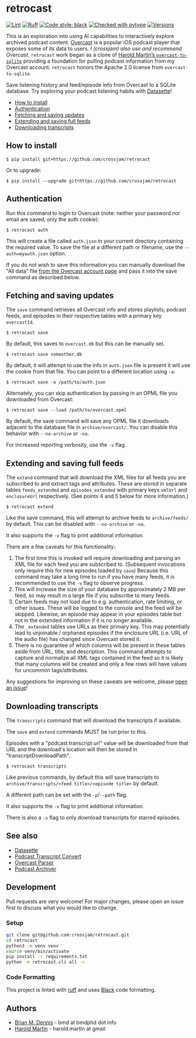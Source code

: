 # retrocast

[![Lint](https://github.com/crossjam/retrocast/actions/workflows/lint.yml/badge.svg)](https://github.com/crossjam/retrocast/actions/workflows/lint.yml)
[![Ruff](https://img.shields.io/endpoint?url=https://raw.githubusercontent.com/astral-sh/ruff/main/assets/badge/v2.json)](https://github.com/astral-sh/ruff)
[![Code style: black](https://img.shields.io/badge/🐧️-black-000000.svg)](https://github.com/psf/black)
[![Checked with pytype](https://img.shields.io/badge/🦆-pytype-437f30.svg)](https://google.github.io/pytype/)
[![Versions](https://img.shields.io/pypi/pyversions/retrocast.svg)](https://pypi.python.org/pypi/retrocast)



This is an exploration into using AI capabilities to interactively
explore archived podcast content. 
[Overcast](https://overcast.fm) is a popular iOS podcast player that
exposes some of its data to users. _I (crossjam) also use and
recommend Overcast_.
`retrocast` work began as a clone of [Harold Martin’s
`overcast-to-sqlite`](https://github.com/hbmartin/overcast-to-sqlite)
providing a foundation for pulling podcast information from my
Overcast account. `retrocast` honors the Apache 2.0 license from
`overcast-to-sqlite`.

Save listening history and feed/episode info from Overcast to a SQLite database. Try exploring your podcast listening habits with [Datasette](https://datasette.io/)!

- [How to install](#how-to-install)
- [Authentication](#authentication)
- [Fetching and saving updates](#fetching-and-saving-updates)
- [Extending and saving full feeds](#extending-and-saving-full-feeds)
- [Downloading transcripts](#downloading-transcripts)

## How to install

    $ pip install git+https://github.com/crossjam/retrocast

Or to upgrade:

    $ pip install --upgrade git+https://github.com/crossjam/retrocast

## Authentication

Run this command to login to Overcast (note: neither your password nor email are saved, only the auth cookie):

    $ retrocast auth

This will create a file called `auth.json` in your current directory containing the required value. To save the file at a different path or filename, use the `--auth=myauth.json` option.

If you do not wish to save this information you can manually download the "All data" file [from the Overcast account page](https://overcast.fm/account) and pass it into the save command as described below.

## Fetching and saving updates

The `save` command retrieves all Overcast info and stores playlists, podcast feeds, and episodes in their respective tables with a primary key `overcastId`. 

    $ retrocast save

By default, this saves to `overcast.db` but this can be manually set.

    $ retrocast save someother.db

By default, it will attempt to use the info in `auth.json` file is present it will use the cookie from that file. You can point to a different location using `-a`:

    $ retrocast save -a /path/to/auth.json

Alternately, you can skip authentication by passing in an OPML file you downloaded from Overcast:

    $ retrocast save --load /path/to/overcast.opml

By default, the save command will save any OPML file it downloads adjacent to the database file in `archive/overcast/`. You can disable this behavior with `--no-archive` or `-na`.

For increased reporting verbosity, use the `-v` flag.

## Extending and saving full feeds

The `extend` command that will download the XML files for all feeds you are subscribed to and extract tags and attributes. These are stored in separate tables `feeds_extended` and `episodes_extended` with primary keys `xmlUrl` and  `enclosureUrl` respectively. (See points 4 and 5 below for more information.)

    $ retrocast extend

Like the save command, this will attempt to archive feeds to `archive/feeds/` by default. This can be disabled with `--no-archive` or `-na`.

It also supports the `-v` flag to print additional information.

There are a few caveats for this functionality:

1. The first time this is invoked will require downloading and parsing an XML file for each feed you are subscribed to. (Subsequent invocations only require  this for new episodes loaded by `save`) Because this command may take a long time to run if you have many feeds, it is recommended to use the `-v` flag to observe progress.
2. This will increase the size of your database by approximately 2 MB per feed, so may result in a large file if you subscribe to many feeds.
3. Certain feeds may not load due to e.g. authentication, rate limiting, or other issues. These will be logged to the console and the feed will be skipped. Likewise, an episode may appear in your episodes table but not in the extended information if it is no longer available.
4. The `_extended` tables use URLs as their primary key. This may potentially lead to unjoinable / orphaned episodes if the enclosure URL (i.e. URL of the audio file) has changed since Overcast stored it.
5. There is no guarantee of which columns will be present in these tables aside from URL, title, and description. This command attempts to capture and normalize all XML tags contained in the feed so it is likely that many columns will be created and only a few rows will have values for uncommon tags/attributes.

Any suggestions for improving on these caveats are welcome, please [open an issue](https://github.com/crossjam/retrocast/issues)!

## Downloading transcripts

The `transcripts` command that will download the transcripts if available.

The `save` and `extend` commands MUST be run prior to this.

Episodes with a "podcast:transcript:url" value will be downloaded from that URL and the download's location will then be stored in "transcriptDownloadPath". 

    $ retrocast transcripts

Like previous commands, by default this will save transcripts to `archive/transcripts/<feed title>/<episode title>` by default.

A different path can be set with the `-p`/`--path` flag.

It also supports the `-v` flag to print additional information.

There is also a `-s` flag to only download transcripts for starred episodes.

## See also

- [Datasette](https://datasette.io/)
- [Podcast Transcript Convert](https://github.com/hbmartin/podcast-transcript-convert/)
- [Overcast Parser](https://github.com/hbmartin/overcast_parser)
- [Podcast Archiver](https://github.com/janw/podcast-archiver)

## Development

Pull requests are very welcome! For major changes, please open an issue first to discuss what you would like to change.

### Setup

```bash
git clone git@github.com:crossjam/retrocast.git
cd retrocast
python3 -m venv venv
source venv/bin/activate
pip install -r requirements.txt
python -m retrocast.cli all -v
```

### Code Formatting

This project is linted with [ruff](https://docs.astral.sh/ruff/) and uses [Black](https://github.com/ambv/black) code formatting.

## Authors

* [Brian M. Dennis](https://bmdphd.info) - bmd at bmdphd dot info
* [Harold Martin](https://www.linkedin.com/in/harold-martin-98526971/) - harold.martin at gmail
